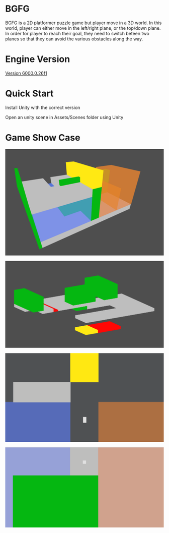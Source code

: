 # BGFG
BGFG is a 2D platformer puzzle game but player move in a 3D world. In this world, player can either move in the left/right plane, or the top/down plane. 
In order for player to reach their goal, they need to switch beteen two planes so that they can avoid the various obstacles along the way.

# Engine Version 
 [Version 6000.0.26f1](https://unity.com/releases/editor/whats-new/6000.0.26#installs)

 # Quick Start
 Install Unity with the correct version
 
 Open an unity scene in Assets/Scenes folder using Unity

# Game Show Case

![Alt text](https://github.com/jasoncnm/BGFG/blob/main/ScreenShot/ScreenShot1.png?raw=true)


![Alt text](https://github.com/jasoncnm/BGFG/blob/main/ScreenShot/ScreenShot2.png?raw=true)


![Alt text](https://github.com/jasoncnm/BGFG/blob/main/ScreenShot/ScreenShot3.png?raw=true)


![Alt text](https://github.com/jasoncnm/BGFG/blob/main/ScreenShot/ScreenShot4.png?raw=true)
